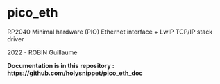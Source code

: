 # pico_eth
RP2040 Minimal hardware (PIO) Ethernet interface + LwIP TCP/IP stack driver

2022 - ROBIN Guillaume

**Documentation is in this repository : https://github.com/holysnippet/pico_eth_doc**
